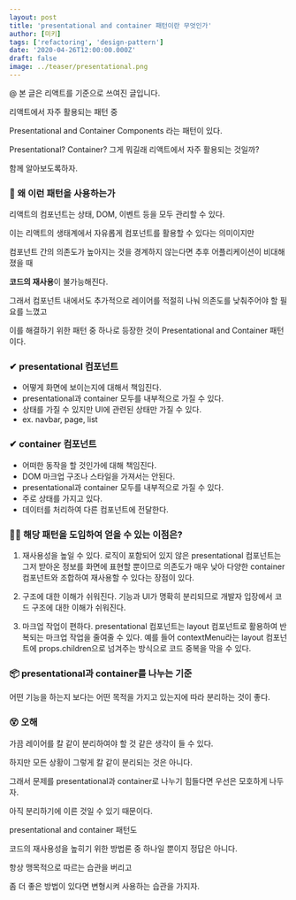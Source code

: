```yaml
---
layout: post
title: 'presentational and container 패턴이란 무엇인가'
author: [미키]
tags: ['refactoring', 'design-pattern']
date: '2020-04-26T12:00:00.000Z'
draft: false
image: ../teaser/presentational.png
---
```


@ 본 글은 리액트를 기준으로 쓰여진 글입니다.

리액트에서 자주 활용되는 패턴 중

Presentational and Container Components 라는 패턴이 있다.

Presentational? Container? 그게 뭐길래 리액트에서 자주 활용되는 것일까?

함께 알아보도록하자.

### 👀 왜 이런 패턴을 사용하는가

리액트의 컴포넌트는 상태, DOM, 이벤트 등을 모두 관리할 수 있다.

이는 리액트의 생태계에서 자유롭게 컴포넌트를 활용할 수 있다는 의미이지만

컴포넌트 간의 의존도가 높아지는 것을 경계하지 않는다면 추후 어플리케이션이 비대해졌을 때

**코드의 재사용**이 불가능해진다.

그래서 컴포넌트 내에서도 추가적으로 레이어를 적절히 나눠 의존도를 낮춰주어야 할 필요를 느꼈고

이를 해결하기 위한 패턴 중 하나로 등장한 것이 Presentational and Container 패턴이다.

### ✔ presentational 컴포넌트

- 어떻게 화면에 보이는지에 대해서 책임진다.
- presentational과 container 모두를 내부적으로 가질 수 있다.
- 상태를 가질 수 있지만 UI에 관련된 상태만 가질 수 있다.
- ex. navbar, page, list

### ✔ container 컴포넌트

- 어떠한 동작을 할 것인가에 대해 책임진다.
- DOM 마크업 구조나 스타일을 가져서는 안된다.
- presentational과 container 모두를 내부적으로 가질 수 있다.
- 주로 상태를 가지고 있다.
- 데이터를 처리하여 다른 컴포넌트에 전달한다.

### 🙋‍♂️ 해당 패턴을 도입하여 얻을 수 있는 이점은?

1. 재사용성을 높일 수 있다.
   로직이 포함되어 있지 않은 presentational 컴포넌트는
   그저 받아온 정보를 화면에 표현할 뿐이므로
   의존도가 매우 낮아 다양한 container 컴포넌트와 조합하여
   재사용할 수 있다는 장점이 있다.

2. 구조에 대한 이해가 쉬워진다.
   기능과 UI가 명확히 분리되므로
   개발자 입장에서 코드 구조에 대한 이해가 쉬워진다.
3. 마크업 작업이 편하다.
   presentational 컴포넌트는 layout 컴포넌트로 활용하여
   반복되는 마크업 작업을 줄여줄 수 있다.
   예를 들어 contextMenu라는 layout 컴포넌트에 props.children으로
   넘겨주는 방식으로 코드 중복을 막을 수 있다.

### 📦 presentational과 container를 나누는 기준

어떤 기능을 하는지 보다는
어떤 목적을 가지고 있는지에 따라 분리하는 것이 좋다.

### 😵 오해

가끔 레이어를 칼 같이 분리하여야 할 것 같은 생각이 들 수 있다.

하지만 모든 상황이 그렇게 칼 같이 분리되는 것은 아니다.

그래서 문제를 presentational과 container로 나누기 힘들다면 우선은 모호하게 나두자.

아직 분리하기에 이른 것일 수 있기 때문이다.

presentational and container 패턴도

코드의 재사용성을 높히기 위한 방법론 중 하나일 뿐이지 정답은 아니다.

항상 맹목적으로 따르는 습관을 버리고

좀 더 좋은 방법이 있다면 변형시켜 사용하는 습관을 가지자.
